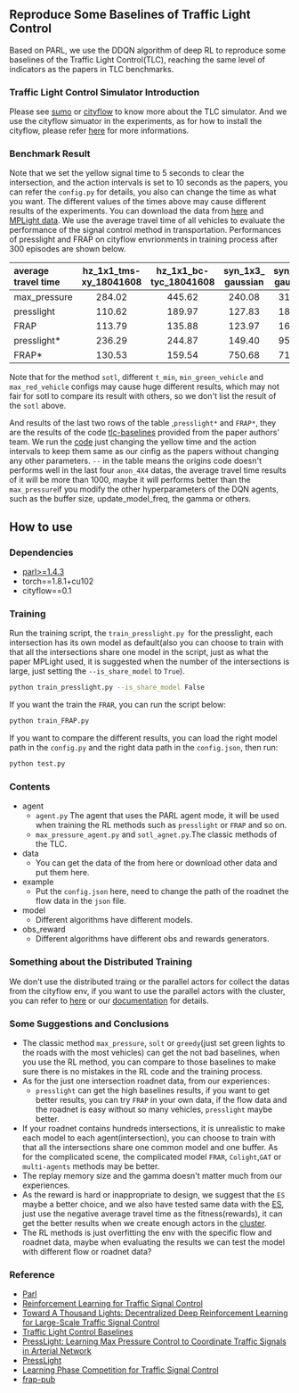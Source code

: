 ## Reproduce Some Baselines of Traffic Light Control
Based on PARL, we use the DDQN algorithm of deep RL to reproduce some baselines of the Traffic Light Control(TLC), reaching the same level of indicators as the papers in TLC benchmarks.

### Traffic Light Control Simulator Introduction

Please see [sumo](https://github.com/eclipse/sumo) or [cityflow](https://github.com/cityflow-project/CityFlow) to know more about the TLC simulator.
And we use the cityflow simuator in the experiments, as for how to install the cityflow, please refer [here](https://cityflow.readthedocs.io/en/latest/index.html) for more informations.

### Benchmark Result
Note that we set the yellow signal time to 5 seconds to clear the intersection, and the action intervals is set to 10 seconds as the papers, you can refer the `config.py` for details, you also can change the time as what you want. The different values of the times above may cause different results of the experiments.
You can download the data from [here](https://traffic-signal-control.github.io/) and [MPLight data](https://github.com/Chacha-Chen/MPLight/tree/master/data).
We use the average travel time of all vehicles to evaluate the performance of the signal control method in transportation.
Performances of presslight and FRAP on cityflow envrionments in training process after 300 episodes are shown below.

| average travel time| hz_1x1_tms-<br>xy_18041608| hz_1x1_bc-<br>tyc_18041608|syn_1x3_<br>gaussian|syn_2x2_<br>gaussian|anon_4_4_<br>750_0.6| anon_4_4<br>_750_0.3| anon_4_4<br>_700_0.6|anon_4_4<br>_700_0.3|
| :-----| :----: | :----: |:----: | :----: |:----: | :----: |:----: | :----: |
| max_pressure | 284.02 | 445.62 | 240.08 |316.67|589.03 | 536.89 |545.29 | 483.08 |
| presslight |110.62 | 189.97| 127.83| 184.58| 437.86| 357.10 |410.34 | 434.33|
| FRAP | 113.79 | 135.88 | 123.97| 166.45| 374.73 | 331.43 | 343.79| 300.77 |
| presslight* |  236.29|  244.87 |149.40| 953.78| -- | --| --| -- |
| FRAP* | 130.53| 159.54| 750.68| 713.48|--| -- |-- | -- |


Note that for the method `sotl`, different `t_min`, `min_green_vehicle` and `max_red_vehicle` configs may cause huge different results, which may not fair for sotl to compare its result with others, so we don't list the result of the `sotl` above.

And results of the last two rows of the table ,`presslight*` and `FRAP*`, they are the results of the code [tlc-baselines](https://github.com/gjzheng93/tlc-baselines) provided from the paper authors' team. We run the [code](https://github.com/gjzheng93/tlc-baselines) just changing the yellow time and the action intervals to keep them same as our cinfig as the papers without changing any other parameters. `--` in the table means the origins code doesn't performs well in the last four `anon_4X4` datas, the average travel time results of it will be more than 1000, maybe it will performs better than the `max_pressure`if you modify the other hyperparameters of the DQN agents, such as the buffer size, update_model_freq, the gamma or others.

## How to use
### Dependencies
+ [parl>=1.4.3](https://github.com/PaddlePaddle/PARL)
+ torch==1.8.1+cu102
+ cityflow==0.1

### Training 
Run the training script, the `train_presslight.py `for the presslight, each intersection has its own model as default(also you can choose to train with that all the intersections share one model in the script, just as what the paper MPLight used, it is suggested when the number of the intersections is large, just setting the `--is_share_model` to `True`).
```bash
python train_presslight.py --is_share_model False
```

If you want the train the `FRAR`, you can run the script below:
```bash
python train_FRAP.py 
```

If you want to compare the different results, you can load the right model path in the `config.py` and the right data path in the `config.json`, then run:
```bash
python test.py 
```

### Contents
+ agent 
    + `agent.py`
    The agent that uses the PARL agent mode, it will be used when training the RL methods such as `presslight` or `FRAP` and so on.
    + `max_pressure_agent.py` and `sotl_agnet.py`.The classic methods of the TLC. 
+ data
    + You can get the data of the from here or download other data and put them here.
+ example
    + Put the `config.json` here, need to change the path of the roadnet the flow data in the `json` file.
+ model
    + Different algorithms have different models.
+ obs_reward
    + Different algorithms have different obs and rewards generators.


### Something about the Distributed Training

We don't use the distributed traing or the parallel actors for collect the datas from the cityflow env, if you want to use the parallel actors with the cluster, you can refer to [here](https://github.com/PaddlePaddle/PARL/tree/develop/examples/A2C) or our [documentation](https://parl.readthedocs.io/en/latest/parallel_training/setup.html) for details. 

### Some Suggestions and Conclusions
+ The classic method `max_pressure`, `solt` or `greedy`(just set green lights to the roads with the most vehicles) can get the not bad baselines, when you use the RL method, you can compare to those baselines to make sure there is no mistakes in the RL code and the training process.
+ As for the just one intersection roadnet data, from our experiences:
    + `presslight` can get the high baselines results, if you want to get better results, you can try `FRAP` in your own data, if the flow data and the roadnet is easy without so many vehicles, `presslight` maybe better.
+ If your roadnet contains hundreds intersections, it is unrealistic to make each model to each agent(intersection), you can choose to train with that all the intersections share one common model and one buffer. As for the complicated scene, the complicated model `FRAR`, `Colight`,`GAT` or `multi-agents` methods may be better.
+ The replay memory size and the gamma doesn't matter much from our experiences.
+ As the reward is hard or inappropriate to design, we suggest that the `ES` maybe a better choice, and we also have tested same data with the [ES](https://github.com/PaddlePaddle/PARL/tree/develop/benchmark/torch/ES), just use the negative average travel time as the fitness(rewards), it can get the better results when we create enough actors in the [cluster](https://parl.readthedocs.io/en/latest/parallel_training/setup.html).   
+ The RL methods is just overfitting the env with the specific flow and roadnet data, maybe when evaluating the results we can test the model with different flow or roadnet data?


### Reference
+ [Parl](https://parl.readthedocs.io/en/latest/parallel_training/setup.html)
+ [Reinforcement Learning for Traffic Signal Control](https://traffic-signal-control.github.io/)
+ [Toward A Thousand Lights: Decentralized Deep Reinforcement Learning for Large-Scale Traffic Signal Control](https://chacha-chen.github.io/papers/chacha-AAAI2020.pdf)
+ [Traffic Light Control Baselines](https://github.com/zhc134/tlc-baselines)
+ [PressLight: Learning Max Pressure Control to Coordinate Traffic Signals in Arterial Network](http://personal.psu.edu/hzw77/publications/presslight-kdd19.pdf)
+ [PressLight](https://github.com/wingsweihua/presslight)
+ [Learning Phase Competition for Traffic Signal Control](http://www.personal.psu.edu/~gjz5038/paper/cikm2019_frap/cikm2019_frap_paper.pdf)
+ [frap-pub](https://github.com/gjzheng93/frap-pub)
